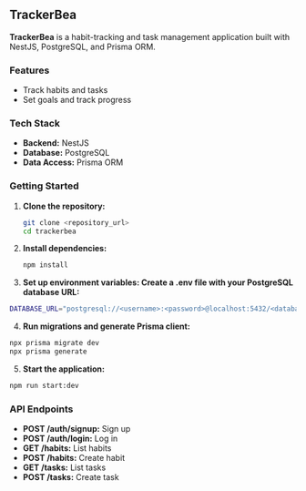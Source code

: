 ## TrackerBea

**TrackerBea** is a habit-tracking and task management application built with NestJS, PostgreSQL, and Prisma ORM.

### Features
* Track habits and tasks
* Set goals and track progress

### Tech Stack
* **Backend:** NestJS
* **Database:** PostgreSQL
* **Data Access:** Prisma ORM

### Getting Started
1. **Clone the repository:**
   ```bash
   git clone <repository_url>
   cd trackerbea
   ```
2. **Install dependencies:**
   ```bash
   npm install
   ```
3. **Set up environment variables: Create a .env file with your PostgreSQL database URL:**
```bash
DATABASE_URL="postgresql://<username>:<password>@localhost:5432/<database_name>?schema=public"
```

4. **Run migrations and generate Prisma client:**
```bash
npx prisma migrate dev
npx prisma generate
```

5. **Start the application:**
```bash
npm run start:dev
```
### API Endpoints
* **POST /auth/signup:** Sign up
* **POST /auth/login:** Log in
* **GET /habits:** List habits
* **POST /habits:** Create habit
* **GET /tasks:** List tasks
* **POST /tasks:** Create task
